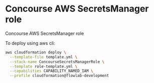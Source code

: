 # Concourse AWS SecretsManager role

Concourse AWS SecretsManager role

To deploy using aws cli:
```sh
aws cloudformation deploy \
  --template-file template.yml \
  --stack-name ConcourseSecretsManagerRole \
  --template role-template.yml \
  --capabilities CAPABILITY_NAMED_IAM \
  --profile cloudformation@flowlab-development
```
